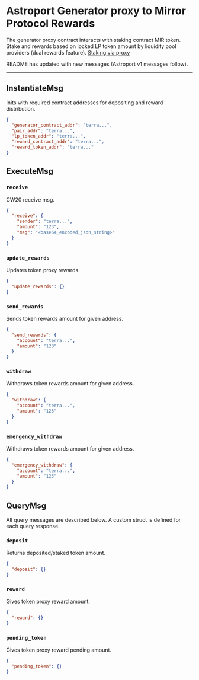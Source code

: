 # Astroport Generator proxy to Mirror Protocol Rewards

The generator proxy contract interacts with staking contract MIR token. Stake and rewards based on locked LP token amount by liquidity pool providers (dual rewards feature). [Staking via proxy](https://miro.medium.com/max/1400/0*8hn2NSnZJZTa9YGV)

README has updated with new messages (Astroport v1 messages follow).

---

## InstantiateMsg

Inits with required contract addresses for depositing and reward distribution.

```json
{
  "generator_contract_addr": "terra...",
  "pair_addr": "terra...",
  "lp_token_addr": "terra...",
  "reward_contract_addr": "terra...",
  "reward_token_addr": "terra..."
}
```

## ExecuteMsg

### `receive`

CW20 receive msg.

```json
{
  "receive": {
    "sender": "terra...",
    "amount": "123",
    "msg": "<base64_encoded_json_string>"
  }
}
```

### `update_rewards`

Updates token proxy rewards.

```json
{
  "update_rewards": {}
}
```

### `send_rewards`

Sends token rewards amount for given address.

```json
{
  "send_rewards": {
    "account": "terra...",
    "amount": "123"
  }
}
```

### `withdraw`

Withdraws token rewards amount for given address.

```json
{
  "withdraw": {
    "account": "terra...",
    "amount": "123"
  }
}
```

### `emergency_withdraw`

Withdraws token rewards amount for given address.

```json
{
  "emergency_withdraw": {
    "account": "terra...",
    "amount": "123"
  }
}
```

## QueryMsg

All query messages are described below. A custom struct is defined for each query response.

### `deposit`

Returns deposited/staked token amount.

```json
{
  "deposit": {}
}
```

### `reward`

Gives token proxy reward amount.

```json
{
  "reward": {}
}
```

### `pending_token`

Gives token proxy reward pending amount.

```json
{
  "pending_token": {}
}
```